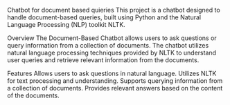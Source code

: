 Chatbot for document based quieries 
This project is a chatbot designed to handle document-based queries, built using Python and the Natural Language Processing (NLP) toolkit NLTK.

Overview
The Document-Based Chatbot allows users to ask questions or query information from a collection of documents. The chatbot utilizes natural language processing techniques provided by NLTK to understand user queries and retrieve relevant information from the documents.

Features
Allows users to ask questions in natural language.
Utilizes NLTK for text processing and understanding.
Supports querying information from a collection of documents.
Provides relevant answers based on the content of the documents.
